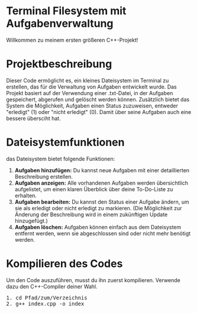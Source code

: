 # Terminal Filesystem mit Aufgabenverwaltung
Willkommen zu meinem ersten größeren C++-Projekt! 

# Projektbeschreibung
Dieser Code ermöglicht es, ein kleines Dateisystem im Terminal zu erstellen, das für die Verwaltung von Aufgaben entwickelt wurde. Das Projekt basiert auf der Verwendung einer .txt-Datei, in der Aufgaben gespeichert, abgerufen und gelöscht werden können. Zusätzlich bietet das System die Möglichkeit, Aufgaben einen Status zuzuweisen, entweder "erledigt" (1) oder "nicht erledigt" (0). Damit über seine Aufgaben auch eine bessere übersciht hat.

# Dateisystemfunktionen
das Dateisystem bietet folgende Funktionen:

1. **Aufgaben hinzufügen:** Du kannst neue Aufgaben mit einer detaillierten Beschreibung erstellen.
2. **Aufgaben anzeigen:** Alle vorhandenen Aufgaben werden übersichtlich aufgelistet, um einen klaren Überblick über deine To-Do-Liste zu erhalten.
3. **Aufgaben bearbeiten:** Du kannst den Status einer Aufgabe ändern, um sie als erledigt oder nicht erledigt zu markieren. (Die Möglichkeit zur Änderung der Beschreibung wird in einem zukünftigen Update hinzugefügt.)
4. **Aufgaben löschen:** Aufgaben können einfach aus dem Dateisystem entfernt werden, wenn sie abgeschlossen sind oder nicht mehr benötigt werden.

# Kompilieren des Codes
Um den Code auszuführen, musst du ihn zuerst kompilieren. Verwende dazu den C++-Compiler deiner Wahl.

<pre>
1. cd Pfad/zum/Verzeichnis
2. g++ index.cpp -o index
</pre>
